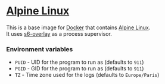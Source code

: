 # [Alpine Linux](https://hub.docker.com/r/p3lim/alpine)

This is a base image for [Docker](https://www.docker.com/) that contains [Alpine Linux](https://alpinelinux.org/).  
It uses [s6-overlay](https://github.com/just-containers/s6-overlay) as a process supervisor.

### Environment variables

- `PUID` - UID for the program to run as (defaults to `911`)
- `PGID` - GID for the program to run as (defaults to `911`)
- `TZ` - Time zone used for the logs (defaults to `Europe/Paris`)
